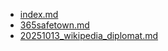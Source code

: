 * [index.md](index.md)
* [365safetown.md](365safetown.md)
* [20251013_wikipedia_diplomat.md](20251013_wikipedia_diplomat.md)
